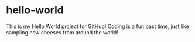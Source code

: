 # hello-world
This is my Hello World project for GitHub!
Coding is a fun past time, just like sampling new cheeses from around the world!
